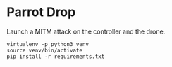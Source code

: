 # Parrot Drop

Launch a MITM attack on the controller and the drone.

```
virtualenv -p python3 venv
source venv/bin/activate
pip install -r requirements.txt
```